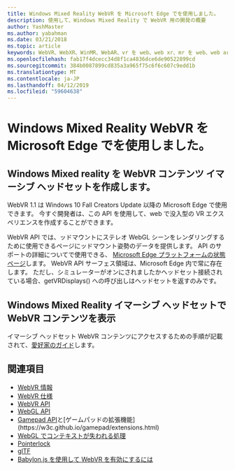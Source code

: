 ```yaml
---
title: Windows Mixed Reality WebVR を Microsoft Edge でを使用しました。
description: 使用して、Windows Mixed Reality で WebVR 用の開発の概要
author: YashMaster
ms.author: yabahman
ms.date: 03/21/2018
ms.topic: article
keywords: WebVR、WebXR、WinMR、WebAR、vr を web、web xr、mr を web、web ar、360、360 のビデオ、360 ビデオ、360 の写真、360 の写真、360 コンテンツ、没入型の web、immersiveweb、インフォメーション ワーカー
ms.openlocfilehash: fab17f4dcecc34d8f1ca4836dce6de90522899cd
ms.sourcegitcommit: 384b0087899cd835a3a965f75c6f6c607c9edd1b
ms.translationtype: MT
ms.contentlocale: ja-JP
ms.lasthandoff: 04/12/2019
ms.locfileid: "59604638"
---
```

# <a name="using-webvr-in-microsoft-edge-with-windows-mixed-reality"></a>Windows Mixed Reality WebVR を Microsoft Edge でを使用しました。

## <a name="creating-webvr-content-for-windows-mixed-reality-immersive-headsets"></a>Windows Mixed reality を WebVR コンテンツ イマーシブ ヘッドセットを作成します。

WebVR 1.1 は Windows 10 Fall Creators Update 以降の Microsoft Edge で使用できます。 今すぐ開発者は、この API を使用して、web で没入型の VR エクスペリエンスを作成することができます。

WebVR API では、ッドマウントにステレオ WebGL シーンをレンダリングするために使用できるページにッドマウント姿勢のデータを提供します。 API のサポートの詳細についてで使用できる、 [Microsoft Edge プラットフォームの状態ページ](https://developer.microsoft.com/microsoft-edge/platform/status/webvr/)します。 WebVR API サーフェス領域は、Microsoft Edge 内で常に存在します。 ただし、シミュレーターがオンにされましたかヘッドセット接続されている場合、getVRDisplays() への呼び出しはヘッドセットを返すのみです。

## <a name="viewing-webvr-content-in-windows-mixed-reality-immersive-headsets"></a>Windows Mixed Reality イマーシブ ヘッドセットで WebVR コンテンツを表示

イマーシブ ヘッドセット WebVR コンテンツにアクセスするための手順が記載されて、[愛好家のガイド](https://docs.microsoft.com/windows/mixed-reality/enthusiast-guide/webvr)します。

## <a name="see-also"></a>関連項目
* [WebVR 情報](http://webvr.info)
* [WebVR 仕様](https://w3c.github.io/webvr/)
* [WebVR API](https://msdn.microsoft.com/library/mt806281(v=vs.85).aspx)
* [WebGL API](https://msdn.microsoft.com/library/bg182648(v=vs.85).aspx)
* [Gamepad API](https://msdn.microsoft.com/library/dn743630(v=vs.85).aspx)と[ゲームパッドの拡張機能](https://w3c.github.io/gamepad/extensions.html)
* [WebGL でコンテキストが失われる処理](https://www.khronos.org/webgl/wiki/HandlingContextLost)
* [Pointerlock](http://www.w3.org/TR/pointerlock/)
* [glTF](https://www.khronos.org/gltf)
* [Babylon.js を使用して WebVR を有効にするには](https://docs.microsoft.com/windows/uwp/get-started/adding-webvr-to-a-babylonjs-game)

